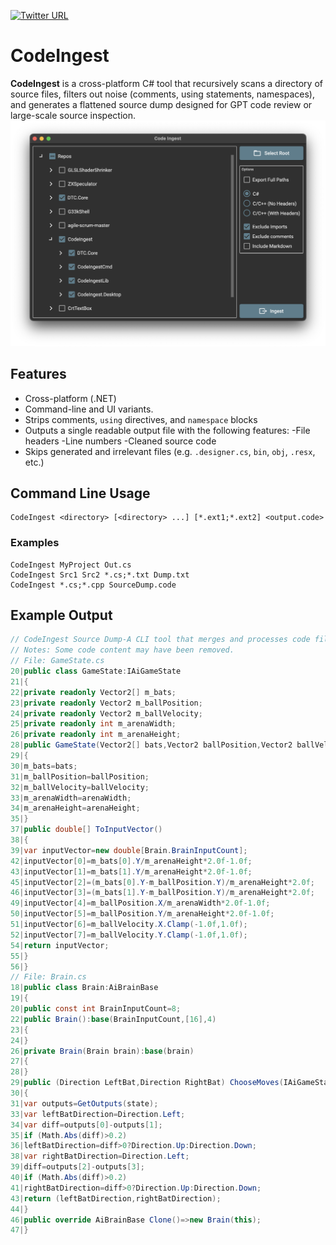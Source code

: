 [![Twitter URL](https://img.shields.io/twitter/url/https/twitter.com/deanthecoder.svg?style=social&label=Follow%20%40deanthecoder)](https://twitter.com/deanthecoder)
# CodeIngest
**CodeIngest** is a cross-platform C# tool that recursively scans a directory of source files, filters out noise (comments, using statements, namespaces), and generates a flattened source dump designed for GPT code review or large-scale source inspection.
![CodeIngest Screenshot](img/app.png)

## Features
- Cross-platform (.NET)
- Command-line and UI variants.
- Strips comments, `using` directives, and `namespace` blocks
- Outputs a single readable output file with the following features:
 -File headers
 -Line numbers
 -Cleaned source code
- Skips generated and irrelevant files (e.g. `.designer.cs`, `bin`, `obj`, `.resx`, etc.)

## Command Line Usage
```
CodeIngest <directory> [<directory> ...] [*.ext1;*.ext2] <output.code>
```

### Examples
```
CodeIngest MyProject Out.cs
CodeIngest Src1 Src2 *.cs;*.txt Dump.txt
CodeIngest *.cs;*.cpp SourceDump.code
```

## Example Output
```csharp
// CodeIngest Source Dump-A CLI tool that merges and processes code files for GPT reviews.
// Notes: Some code content may have been removed.
// File: GameState.cs
20|public class GameState:IAiGameState
21|{
22|private readonly Vector2[] m_bats;
23|private readonly Vector2 m_ballPosition;
24|private readonly Vector2 m_ballVelocity;
25|private readonly int m_arenaWidth;
26|private readonly int m_arenaHeight;
28|public GameState(Vector2[] bats,Vector2 ballPosition,Vector2 ballVelocity,int arenaWidth,int arenaHeight)
29|{
30|m_bats=bats;
31|m_ballPosition=ballPosition;
32|m_ballVelocity=ballVelocity;
33|m_arenaWidth=arenaWidth;
34|m_arenaHeight=arenaHeight;
35|}
37|public double[] ToInputVector()
38|{
39|var inputVector=new double[Brain.BrainInputCount];
42|inputVector[0]=m_bats[0].Y/m_arenaHeight*2.0f-1.0f;
43|inputVector[1]=m_bats[1].Y/m_arenaHeight*2.0f-1.0f;
45|inputVector[2]=(m_bats[0].Y-m_ballPosition.Y)/m_arenaHeight*2.0f;
46|inputVector[3]=(m_bats[1].Y-m_ballPosition.Y)/m_arenaHeight*2.0f;
49|inputVector[4]=m_ballPosition.X/m_arenaWidth*2.0f-1.0f;
50|inputVector[5]=m_ballPosition.Y/m_arenaHeight*2.0f-1.0f;
51|inputVector[6]=m_ballVelocity.X.Clamp(-1.0f,1.0f);
52|inputVector[7]=m_ballVelocity.Y.Clamp(-1.0f,1.0f);
54|return inputVector;
55|}
56|}
// File: Brain.cs
18|public class Brain:AiBrainBase
19|{
20|public const int BrainInputCount=8;
22|public Brain():base(BrainInputCount,[16],4)
23|{
24|}
26|private Brain(Brain brain):base(brain)
27|{
28|}
29|public (Direction LeftBat,Direction RightBat) ChooseMoves(IAiGameState state)
30|{
31|var outputs=GetOutputs(state);
33|var leftBatDirection=Direction.Left;
34|var diff=outputs[0]-outputs[1];
35|if (Math.Abs(diff)>0.2)
36|leftBatDirection=diff>0?Direction.Up:Direction.Down;
38|var rightBatDirection=Direction.Left;
39|diff=outputs[2]-outputs[3];
40|if (Math.Abs(diff)>0.2)
41|rightBatDirection=diff>0?Direction.Up:Direction.Down;
43|return (leftBatDirection,rightBatDirection);
44|}
46|public override AiBrainBase Clone()=>new Brain(this);
47|}
```
